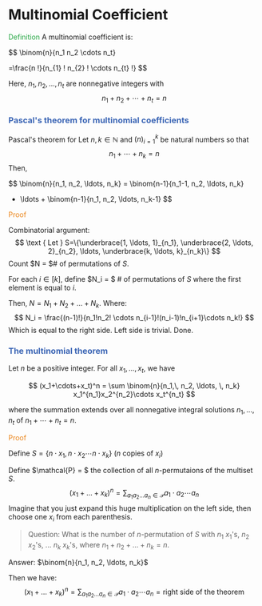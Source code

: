 # Multinomial Coefficient

<span style="color:#28a745">Definition</span> A multinomial coefficient is:

$$
\binom{n}{n_1 n_2 \cdots n_t}

=\frac{n !}{n_{1} ! n_{2} ! \cdots n_{t} !}
$$

Here, $n_1, n_2, \ldots, n_t$ are nonnegative integers with
$$
n_1+n_2+\cdots+n_t=n
$$


### <span style="color:#3c66b5">Pascal's theorem for multinomial coefficients</span>

Pascal's theorem for
Let $n, k \in \mathbb{N}$ and $(n)_{i=1}^k$ be natural numbers so that
$$
n_1+\cdots+n_k=n
$$
Then,

$$
\binom{n}{n_1, n_2, \ldots, n_k} = 
\binom{n-1}{n_1-1, n_2, \ldots, n_k}
+ \ldots + 
\binom{n-1}{n_1, n_2, \ldots, n_k-1}
$$



<span style="color:#eb861c">Proof</span>

Combinatorial argument: 
$$
\text { Let } S=\{\underbrace{1, \ldots, 1}_{n_1}, \underbrace{2, \ldots, 2}_{n_2}, \ldots, \underbrace{k, \ldots, k}_{n_k}\}
$$
Count $N = $# of permutations of $S$.

For each $i \in [k]$, define $N_i = $ # of permutations of $S$ where the first element is equal to $i$. 

Then, $N = N_1 + N_2 + \ldots + N_k$. Where:
$$
N_i = \frac{(n-1)!}{n_1!n_2! \cdots n_{i-1}!(n_i-1)!n_{i+1}\cdots n_k!}
$$
Which is equal to the right side. Left side is trivial. Done.



### <span style="color:#3c66b5">The multinomial theorem</span>

Let $n$ be a positive integer. For all $x_1,\ldots,x_t$, we have

$$
(x_1+\cdots+x_t)^n = \sum \binom{n}{n_1,\, n_2, \ldots, \, n_k} x_1^{n_1}x_2^{n_2}\cdots x_t^{n_t}
$$

where the summation extends over all nonnegative integral solutions $n_1,\ldots,n_t$ of $n_1 + \cdots + n_t = n$.

<span style="color:#eb861c">Proof</span>

Define $S = \{n\cdot x_1, n\cdot x_2 \cdots n\cdot x_k\}$ ($n$ copies of $x_i$)

Define $\mathcal{P} = $ the collection of all $n$-permutaions of the multiset $S$. 
$$
(x_1 + \ldots + x_k)^n = \sum_{a_1a_2\ldots a_n \in \mathcal{P}} a_1 \cdot a_2 \cdots a_n
$$
Imagine that you just expand this huge multiplication on the left side, then choose one $x_i$ from each parenthesis.

> Question: What is the number of $n$-permutation of $S$ with $n_1$ $x_1$'s, $n_2$ $x_2$'s, ... $n_k$ $x_k$'s, where $n_1 + n_2 + \ldots + n_k = n$.

Answer: $\binom{n}{n_1, n_2, \ldots, n_k}$

Then we have: 
$$
(x_1 + \ldots + x_k)^n = \sum_{a_1a_2\ldots a_n \in \mathcal{P}} a_1 \cdot a_2 \cdots a_n = \text{right side of the theorem}
$$





